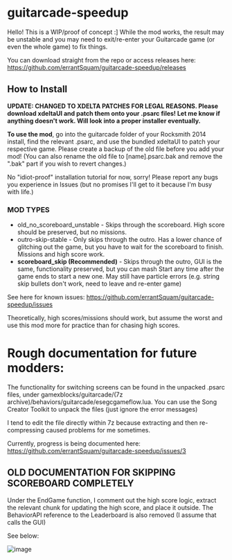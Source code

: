 # guitarcade-speedup
Hello! This is a WIP/proof of concept :] While the mod works, the result may be unstable and you may need to exit/re-enter your Guitarcade game (or even the whole game) to fix things.

You can download straight from the repo or access releases here: https://github.com/errantSquam/guitarcade-speedup/releases

## How to Install
**UPDATE: CHANGED TO XDELTA PATCHES FOR LEGAL REASONS. Please download xdeltaUI and patch them onto your .psarc files! Let me know if anything doesn't work. Will look into a proper installer eventually.**

**To use the mod**, go into the guitarcade folder of your Rocksmith 2014 install, find the relevant .psarc, and use the bundled xdeltaUI to patch your respective game. Please create a backup of the old file before you add your mod!
(You can also rename the old file to \[name].psarc.bak and remove the ".bak" part if you wish to revert changes.)

No "idiot-proof" installation tutorial for now, sorry! Please report any bugs you experience in Issues (but no promises I'll get to it because I'm busy with life.)


### MOD TYPES
- old_no_scoreboard_unstable - Skips through the scoreboard. High score should be preserved, but no missions.
- outro-skip-stable - Only skips through the outro. Has a lower chance of glitching out the game, but you have to wait for the scoreboard to finish. Missions and high score work.
- **scoreboard_skip (Recommended)** - Skips through the outro, GUI is the same, functionality preserved, but you can mash Start any time after the game ends to start a new one. May still have particle errors (e.g. string skip bullets don't work, need to leave and re-enter game)


See here for known issues: https://github.com/errantSquam/guitarcade-speedup/issues

Theoretically, high scores/missions should work, but assume the worst and use this mod more for practice than for chasing high scores.

# Rough documentation for future modders:
The functionality for switching screens can be found in the unpacked .psarc files, under gamexblocks/guitarcade/(7z archive)/behaviors/guitarcade/esegcgameflow.lua. You can use the Song Creator Toolkit to unpack the files (just ignore the error messages)

I tend to edit the file directly within 7z because extracting and then re-compressing caused problems for me sometimes. 

Currently, progress is being documented here: https://github.com/errantSquam/guitarcade-speedup/issues/3

## OLD DOCUMENTATION FOR SKIPPING SCOREBOARD COMPLETELY
Under the EndGame function, I comment out the high score logic, extract the relevant chunk for updating the high score, and place it outside. The BehaviorAPI reference to the Leaderboard is also removed (I assume that calls the GUI)

See below:

![image](https://github.com/user-attachments/assets/30623f16-f72f-464d-9acb-a9d68fc8e1c5)

